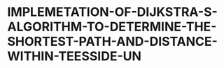 # IMPLEMETATION-OF-DIJKSTRA-S-ALGORITHM-TO-DETERMINE-THE-SHORTEST-PATH-AND-DISTANCE-WITHIN-TEESSIDE-UN